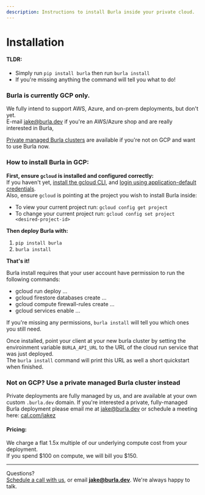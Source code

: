 ```yaml
---
description: Instructions to install Burla inside your private cloud.
---
```


# Installation

#### TLDR:

* Simply run `pip install burla` then run `burla install`&#x20;
* If you're missing anything the command will tell you what to do!

### Burla is currently GCP only.

We fully intend to support AWS, Azure, and on-prem deployments, but don't yet.\
E-mail [jake@burla.dev](mailto:jake@burla.dev) if you're an AWS/Azure shop and are really interested in Burla,

[Private managed Burla clusters](installation.md#not-on-gcp-use-a-private-managed-burla-cluster-instead) are available if you're not on GCP and want to use Burla now.

### How to install Burla in GCP:

**First, ensure `gcloud` is installed and configured correctly:**\
If you haven't yet, [install the gcloud CLI](https://cloud.google.com/sdk/docs/install), and [login using application-default credentials](https://cloud.google.com/docs/authentication/set-up-adc-local-dev-environment).\
Also, ensure `gcloud` is pointing at the project you wish to install Burla inside:

* To view your current project run: `gcloud config get project`
* To change your current project run: `gcloud config set project <desired-project-id>`

**Then deploy Burla with:**

1. `pip install burla`
2. `burla install`

**That's it!**

Burla install requires that your user account have permission to run the following commands:

* gcloud run deploy ...
* gcloud firestore databases create ...
* gcloud compute firewall-rules create ...
* gcloud services enable ...

If you're missing any permissions, `burla install` will tell you which ones you still need.

Once installed, point your client at your new burla cluster by setting the enviroinment variable `BURLA_API_URL` to the URL of the cloud run service that was just deployed.\
The `burla install` command will print this URL as well a short quickstart when finished.

### Not on GCP? Use a private managed Burla cluster instead

Private deployments are fully managed by us, and are available at your own custom `.burla.dev` domain. If you're interested a private, fully-managed Burla deployment please email me at [jake@burla.dev](https://app.gitbook.com/u/vjhGohhUhsQhYKnFjO0y1B7Ajh82) or schedule a meeting here: [cal.com/jakez](https://cal.com/jakez)

#### Pricing:

We charge a flat 1.5x multiple of our underlying compute cost from your deployment.\
If you spend $100 on compute, we will bill you $150.





***

Questions?\
[Schedule a call with us](http://cal.com/jakez/burla), or email **jake@burla.dev**. We're always happy to talk.
